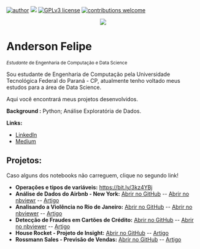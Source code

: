 [![author](https://img.shields.io/badge/author-andersonftdj-red.svg)](https://www.linkedin.com/in/andersonftdj/) [![](https://img.shields.io/badge/python-3.8+-blue.svg)](https://www.python.org/downloads/release/python-365/) [![GPLv3 license](https://img.shields.io/badge/License-GPLv3-blue.svg)](http://perso.crans.org/besson/LICENSE.html) [![contributions welcome](https://img.shields.io/badge/contributions-welcome-brightgreen.svg?style=flat)](https://github.com/carlosfab/data_science/issues)

<p align="center">
  <img src="banner.png" >
</p>

# Anderson Felipe
<sub>*Estudante* de Engenharia de Computação e Data Science</sub>

Sou estudante de Engenharia de Computação pela Universidade Tecnológica Federal do Paraná - CP, atualmente tenho voltado meus estudos para a área de Data Science.

Aqui você encontrará meus projetos desenvolvidos.


**Background :** Python; Análise Exploratória de Dados.

**Links:**
* [LinkedIn](https://www.linkedin.com/in/andersonftdj/)
* [Medium](https://andersonftdj.medium.com/)



## Projetos:

Caso alguns dos notebooks não carreguem, clique no segundo link!

* **Operações e tipos de variáveis:**         https://bit.ly/3kz4YBj
* **Análise de Dados do Airbnb - New York:**  [Abrir no GitHub](https://bit.ly/3pD58e7) -- [Abrir no nbviewr](https://nbviewer.jupyter.org/github/andersonftdj/data_science/blob/master/Analisando%20os%20Dados%20do%20Airbnb%20-%20New%20York.ipynb) -- [Artigo](https://medium.com/@andersonftdj/an%C3%A1lise-explorat%C3%B3ria-de-dados-do-airbnb-da-cidade-de-new-york-4d991fe3816c)
* **Analisando a Violência no Rio de Janeiro:** [Abrir no GitHub](https://colab.research.google.com/drive/1ggefMDZlhiSMhosuZXCt_QyD9vrmHIaT?authuser=1#scrollTo=SpopYOdG-KAo) -- [Abrir no nbviewer](https://nbviewer.jupyter.org/github/andersonftdj/data_science/blob/master/Analisando_a_Viol%C3%AAncia_no_Rio_de_Janeiro.ipynb) -- [Artigo](https://andersonftdj.medium.com/analisando-a-viol%C3%AAncia-no-rio-de-janeiro-c84eb243a7e9)
* **Detecção de Fraudes em Cartões de Crédito:** [Abrir no GitHub](https://github.com/andersonftdj/data_science/blob/master/PROJETO_Detec%C3%A7%C3%A3o_de_Fraudes_em_Cart%C3%B5es_de_Cr%C3%A9dito.ipynb) -- [Abrir no nbviewer](https://nbviewer.jupyter.org/github/andersonftdj/data_science/blob/master/PROJETO_Detec%C3%A7%C3%A3o_de_Fraudes_em_Cart%C3%B5es_de_Cr%C3%A9dito.ipynb) -- [Artigo](https://andersonftdj.medium.com/detec%C3%A7%C3%A3o-de-fraudes-em-cart%C3%B5es-de-cr%C3%A9dito-7ace77a66f2e)
* **House Rocket - Projeto de Insight:** [Abrir no GitHub](https://github.com/andersonftdj/House-Rocket-Insight-Project/blob/main/house_rocket-ProjetoDeInsight.ipynb) -- [Artigo](https://github.com/andersonftdj/House-Rocket-Insight-Project)
* **Rossmann Sales - Previsão de Vendas:** [Abrir no GitHub]( https://github.com/andersonftdj/Rossmann_Sales/blob/main/m10_v01_store_sales_prediction.ipynb ) -- [Artigo]( https://github.com/andersonftdj/Rossmann_Sales )
